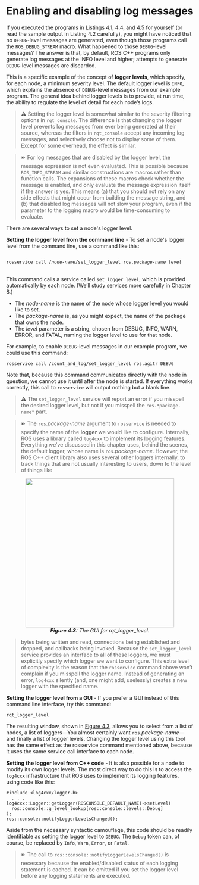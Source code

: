 # Enabling and disabling log messages

If you executed the programs in Listings 4.1, 4.4, and 4.5 for yourself (or read the sample output in Listing 4.2 carefully), 
you might have noticed that no `DEBUG`-level messages are generated, even though those programs call the `ROS_DEBUG_STREAM` macro. 
What happened to those `DEBUG`-level messages? The answer is that, by default, ROS C++ programs only generate log messages at the INFO level and higher; 
attempts to generate `DEBUG`-level messages are discarded.

This is a specific example of the concept of **logger levels**, which specify, for each node, a minimum severity level. The default logger level is `INFO`, 
which explains the absence of `DEBUG`-level messages from our example program. The general idea behind logger levels is to provide, at run time, 
the ability to regulate the level of detail for each node’s logs.

> ⚠️ Setting the logger level is somewhat similar to the severity filtering options in `rqt_console`. The difference is that changing the logger
> level prevents log messages from ever being generated at their source, whereas the filters in `rqt_console` accept any incoming log messages,
> and selectively choose not to display some of them. Except for some overhead, the effect is similar.

> ⏩ For log messages that are disabled by the logger level, the message expression is not
> even evaluated. This is possible because `ROS_INFO_STREAM` and similar constructions are macros rather than function calls. The expansions of these macros
> check whether the message is enabled, and only evaluate the message expression
> itself if the answer is yes. This means (a) that you should not rely on any side effects
> that might occur from building the message string, and (b) that disabled log messages will not slow your program, even if the parameter to the logging macro would
> be time-consuming to evaluate.

There are several ways to set a node's logger level.

**Setting the logger level from the command line**  - To set a node's logger level from the command line, use a command like this:

<pre>
<code>
rosservice call /<em>node-name</em>/set_logger_level ros.<em>package-name level</em>
</code>
</pre>

This command calls a service called `set_logger_level`, which is provided automatically
by each node. (We’ll study services more carefully in Chapter 8.)

- The _node-name_ is the name of the node whose logger level you would like to set.
- The _package-name_ is, as you might expect, the name of the package that owns the
node.
- The _level_ parameter is a string, chosen from DEBUG, INFO, WARN, ERROR,
and FATAL, naming the logger level to use for that node.

For example, to enable `DEBUG`-level messages in our example program, we could use
this command:

```
rosservice call /count_and_log/set_logger_level ros.agitr DEBUG
```

Note that, because this command communicates directly with the node in question, we
cannot use it until after the node is started. If everything works correctly, this call to `rosservice` will output nothing but a blank line.

> ⚠️ The `set_logger_level` service will report an error if you misspell the desired logger
> level, but not if you misspell the `ros.*package-name*` part.

>⏩ The `ros`.*package-name* argument to `rosservice` is needed to specify the name of
> the **logger** we would like to configure. Internally, ROS uses a library called `log4cxx`
> to implement its logging features. Everything we’ve discussed in this chapter uses,
> behind the scenes, the default logger, whose name is `ros`.*package-name*.
> However, the ROS C++ client library also uses several other loggers internally, to
> track things that are not usually interesting to users, down to the level of things like

<p align="center">
  <img src="https://user-images.githubusercontent.com/48807586/123852163-6306b000-d8f2-11eb-9385-34372f467f6d.png" width="400"/><br>
  <b><i><a name="4.3"> Figure 4.3:</a></b> The GUI for rqt_logger_level.</i>
</p>

> bytes being written and read, connections being established and dropped, and callbacks being invoked. Because the `set_logger_level` service provides an interface
> to all of these loggers, we must explicitly specify which logger we want to configure.
> This extra level of complexity is the reason that the `rosservice` command above
> won’t complain if you misspell the logger name. Instead of generating an error,
> `log4cxx` silently (and, one might add, uselessly) creates a new logger with the specified name.

**Setting the logger level from a GUI** - If you prefer a GUI instead of this command line
interface, try this command:

```
rqt_logger_level
```

The resulting window, shown in [Figure 4.3](#4.3), allows you to select from a list of nodes, a list of
loggers—You almost certainly want `ros`.*package-name*—and finally a list of logger levels.
Changing the logger level using this tool has the same effect as the rosservice command
mentioned above, because it uses the same service call interface to each node.

**Setting the logger level from C++ code** - It is also possible for a node to modify its own
logger levels. The most direct way to do this is to access the `log4cxx` infrastructure that
ROS uses to implement its logging features, using code like this:

```
#include <log4cxx/logger.h>
  . . .
log4cxx::Logger::getLogger(ROSCONSOLE_DEFAULT_NAME)->setLevel(
  ros::console::g_level_lookup[ros::console::levels::Debug]
);
ros::console::notifyLoggerLevelsChanged();
```

Aside from the necessary syntactic camouflage, this code should be readily identifiable as
setting the logger level to `DEBUG`. The `Debug` token can, of course, be replaced by `Info`,
`Warn`, `Error`, or `Fatal`.

> ⏩ The call to `ros::console::notifyLoggerLevelsChanged()` is necessary because the
> enabled/disabled status of each logging statement is cached. It can be omitted if
> you set the logger level before any logging statements are executed.

